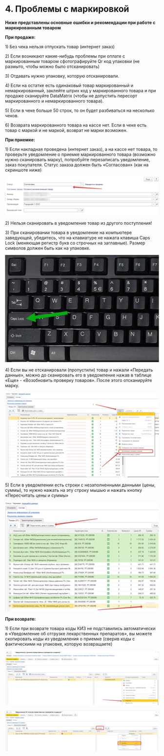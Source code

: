 # 4. Проблемы с маркировкой

**Ниже представлены основные ошибки и рекомендации при работе с маркированным товаром**

**При продаже:**

1\) Без чека нельзя отпускать товар (интернет заказ)

2\) Если возникают какие-нибудь проблемы при оплате с маркированным товаром сфотографируйте Qr код упаковки (не размыто, чтобы можно было отсканировать)

3\) Отдавать нужно упаковку, которую отсканировали.

4\) Если на остатке есть одинаковый товар маркированный и немаркированный, заклейте штрих код у маркированного товара и при продаже сканируйте DataMatrix (чтобы не допустить пересорт маркированного и немаркированного товара).

5\) Если в чеке больше 50 строк, то он будет разбиваться на несколько чеков.

6\) Возврата маркированного товара на кассе нет. Если в чеке есть товар с маркой и не маркой, возврат не марки возможен.

**При приемке:**

1\) Если накладная проведена (интернет заказ), а на кассе нет товара, то проверьте уведомление о приемке маркированного товара (возможно нужно сканировать марку), попробуйте перезаписать уведомление, заказ покупателя. Статус заказа должен быть «Согласован» (как на скриншоте ниже)

![](<../.gitbook/assets/0 (1) (1) (1) (1)>)

2\) Нельзя сканировать в уведомление товар из другого поступления!

3\) При сканировании товара в уведомление на компьютере заведующей, убедитесь, что на клавиатуре не нажата клавиша Caps Lock (меняющая регистр букв со строчных на заглавные). Размер символов должен быть как на упаковке.

![](<../.gitbook/assets/1 (2) (1) (1)>)

4\) Если вы не отсканировали (пропустили) товар и нажали «Передать данные», можно до сканировать его в уведомление нажав в таблице «Еще» - «Возобновить проверку товаров». После этого отсканируйте марку.

![](<../.gitbook/assets/2 (1) (1) (1)>)

5\) Если в уведомлении есть строки с незаполненными данными (цены, суммы), то нужно нажать на эту строку мышью и нажать кнопку «Пересчитать цены и суммы»

![](<../.gitbook/assets/3 (1) (1) (1)>)

**При возврате:**

1\) Если при возврате товара коды КИЗ не подставились автоматически в «Уведомление об отгрузке лекарственных препаратов», вы можете скопировать коды из уведомления о приемке (сверив коды с фактическими на упаковке, которую возвращаете)

![](<../.gitbook/assets/4 (1) (1) (1)>)

![](<../.gitbook/assets/5 (1)>)

